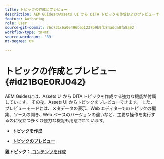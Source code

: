 ```yaml
---
title: トピックの作成とプレビュー
description: AEM GuidesのAssets UI から DITA トピックを作成およびプレビューする方法を説明します。
feature: Authoring
role: User
source-git-commit: 76c731c6a0e496b5b1237b9b9fb84adda8fa8a92
workflow-type: tm+mt
source-wordcount: '89'
ht-degree: 0%

---
```


# トピックの作成とプレビュー {#id21BQE0RJ042}

AEM Guidesには、Assets UI から DITA トピックを作成する強力な機能が付属しています。 その後、Assets UI からトピックをプレビューできます。 また、プレビューモードには、メタデータの表示、Web エディターでのトピックの編集、ソースの開き、Web ベースのバージョンの違いなど、主要な操作を実行するのに役立つ多くの強力な機能も用意されています。

- **[トピックを作成](web-editor-create-topics.md)**

- **[トピックのプレビュー](web-editor-preview-topics.md)**


**親トピック：**[ コンテンツを作成 ](authoring-content.md)

